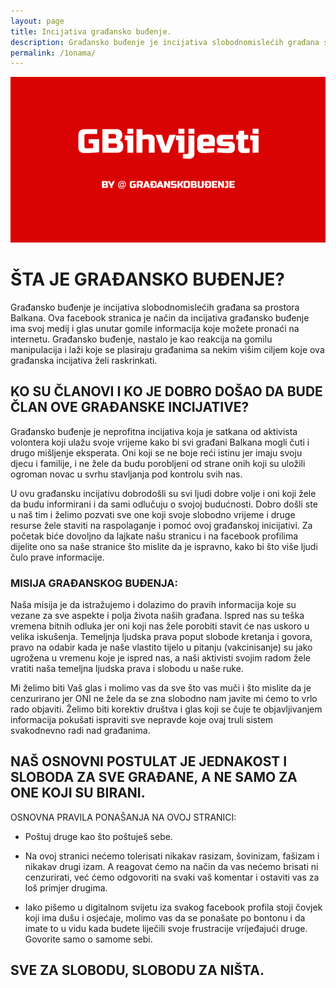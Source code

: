 ```yaml
---
layout: page
title: Incijativa građansko buđenje.
description: Građansko buđenje je incijativa slobodnomislećih građana sa prostora Balkana.
permalink: /1onama/
---
```


<img class="" src="/assets/img/blog-image.png" alt="Gradjansko budjenje" width="600">

# ŠTA JE GRAĐANSKO BUĐENJE?
Građansko buđenje je incijativa slobodnomislećih građana sa prostora Balkana. Ova facebook stranica je način da incijativa građansko buđenje ima svoj medij i glas unutar gomile informacija koje možete pronaći na internetu. Građansko buđenje, nastalo je kao reakcija na gomilu manipulacija i laži koje se plasiraju građanima sa nekim višim ciljem koje ova građanska incijativa želi raskrinkati.

## KO SU ČLANOVI I KO JE DOBRO DOŠAO DA BUDE ČLAN OVE GRAĐANSKE INCIJATIVE?
Građansko buđenje je neprofitna incijativa koja je satkana od aktivista volontera koji ulažu svoje vrijeme kako bi svi građani Balkana mogli čuti i drugo mišljenje eksperata. Oni koji se ne boje reći istinu jer imaju svoju djecu i familije, i ne žele da budu porobljeni od strane onih koji su uložili ogroman novac u svrhu stavljanja pod kontrolu svih nas. 

U ovu građansku incijativu dobrodošli su svi ljudi dobre volje i oni koji žele da budu informirani i da sami odlučuju o svojoj budućnosti. Dobro došli ste u naš tim i želimo pozvati sve one koji svoje slobodno vrijeme i druge resurse žele staviti na raspolaganje i pomoć ovoj građanskoj inicijativi. Za početak biće dovoljno da lajkate našu stranicu i na facebook profilima dijelite ono sa naše stranice što mislite da je ispravno, kako bi što više ljudi čulo prave informacije.

### MISIJA GRAĐANSKOG BUĐENJA:
Naša misija je da istražujemo i dolazimo do pravih informacija koje su vezane za sve aspekte i polja života naših građana. Ispred nas su teška vremena bitnih odluka jer oni koji nas žele porobiti stavit će nas uskoro u velika iskušenja. Temeljnja ljudska prava poput slobode kretanja i govora, pravo na odabir kada je naše vlastito tijelo u pitanju (vakcinisanje) su jako ugrožena u vremenu koje je ispred nas, a naši aktivisti svojim radom žele vratiti naša temeljna ljudska prava i slobodu u naše ruke. 

Mi želimo biti Vaš glas i molimo vas da sve što vas muči i što mislite da je cenzurirano jer ONI ne žele da se zna slobodno nam javite mi ćemo to vrlo rado objaviti. Želimo biti korektiv društva i glas koji se čuje te objavljivanjem informacija pokušati ispraviti sve nepravde koje ovaj truli sistem svakodnevno radi nad građanima.

## NAŠ OSNOVNI POSTULAT JE JEDNAKOST I SLOBODA ZA SVE GRAĐANE, A NE SAMO ZA ONE KOJI SU BIRANI.
OSNOVNA PRAVILA PONAŠANJA NA OVOJ STRANICI:
+ Poštuj druge kao što poštuješ sebe.
- Na ovoj stranici nećemo tolerisati nikakav rasizam, šovinizam, fašizam i nikakav drugi izam. A reagovat ćemo na način da vas nećemo brisati ni cenzurirati, već ćemo odgovoriti na svaki vaš komentar i ostaviti vas za loš primjer drugima. 
* Iako pišemo u digitalnom svijetu iza svakog facebook profila stoji čovjek koji ima dušu i osjećaje, molimo vas da se ponašate po bontonu i da imate to u vidu kada budete liječili svoje frustracije vrijeđajući druge. Govorite samo o samome sebi. 

## SVE ZA SLOBODU, SLOBODU ZA NIŠTA.
         
